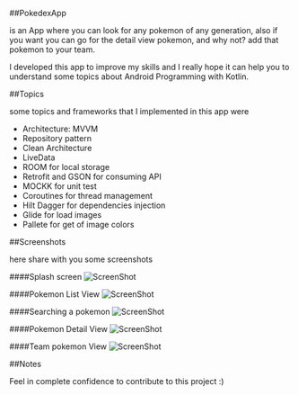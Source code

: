 ##PokedexApp

is an App where you can look for any pokemon of any generation, also if you want you can go for the detail view pokemon, and why not? add that pokemon to your team.

I developed this app to improve my skills and I really hope it can help you to understand some topics about Android Programming with Kotlin.

##Topics

some topics and frameworks that I implemented in this app were

- Architecture: MVVM
- Repository pattern
- Clean Architecture
- LiveData
- ROOM for local storage
- Retrofit and GSON for consuming API
- MOCKK for unit test
- Coroutines for thread management
- Hilt Dagger for dependencies injection
- Glide for load images
- Pallete for get of image colors


##Screenshots

here share with you some screenshots

####Splash screen
![ScreenShot](https://github.com/cristian2294/PokedexApp/blob/main/app/src/main/res/drawable-v24/img1.png)

####Pokemon List View
![ScreenShot](https://github.com/cristian2294/PokedexApp/blob/main/app/src/main/res/drawable-v24/img2.png)

####Searching a pokemon
![ScreenShot](https://github.com/cristian2294/PokedexApp/blob/main/app/src/main/res/drawable-v24/img3.png)

####Pokemon Detail View
![ScreenShot](https://github.com/cristian2294/PokedexApp/blob/main/app/src/main/res/drawable-v24/img4.png)

####Team pokemon View
![ScreenShot](https://github.com/cristian2294/PokedexApp/blob/main/app/src/main/res/drawable-v24/img5.png)

##Notes

Feel in complete confidence to contribute to this project :)

